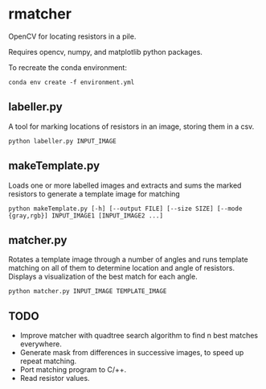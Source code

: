 # rmatcher
OpenCV for locating resistors in a pile. 

Requires opencv, numpy, and matplotlib python packages. 

To recreate the conda environment:

`conda env create -f environment.yml`

## labeller.py
A tool for marking locations of resistors in an image, storing them in a csv. 

`python labeller.py INPUT_IMAGE`

## makeTemplate.py
Loads one or more labelled images and extracts and sums the marked resistors to generate a template image for matching

`python makeTemplate.py [-h] [--output FILE] [--size SIZE] [--mode {gray,rgb}] INPUT_IMAGE1 [INPUT_IMAGE2 ...]`

## matcher.py
Rotates a template image through a number of angles and runs template matching on all of them to determine location and angle of resistors. Displays a visualization of the best match for each angle. 

`python matcher.py INPUT_IMAGE TEMPLATE_IMAGE`

## TODO
- Improve matcher with quadtree search algorithm to find n best matches everywhere. 
- Generate mask from differences in successive images, to speed up repeat matching. 
- Port matching program to C/++. 
- Read resistor values. 
